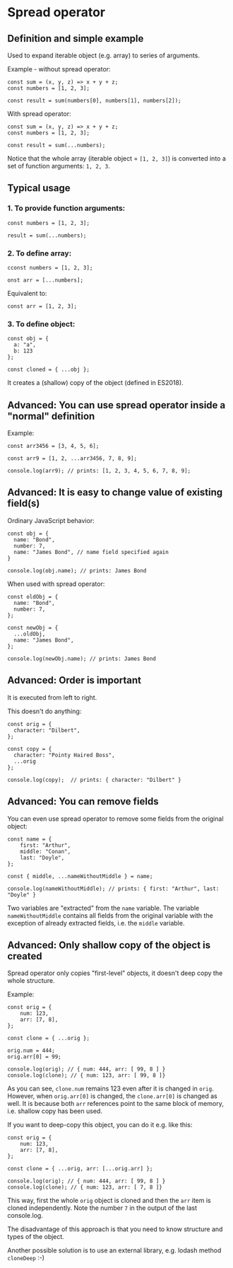 # Spread operator



## Definition and simple example

Used to expand iterable object (e.g. array) to series of arguments.

Example - without spread operator:

```
const sum = (x, y, z) => x + y + z;
const numbers = [1, 2, 3];

const result = sum(numbers[0], numbers[1], numbers[2]);
```

With spread operator:

```
const sum = (x, y, z) => x + y + z;
const numbers = [1, 2, 3];

const result = sum(...numbers);
```

Notice that the whole array (iterable object = `[1, 2, 3]`) is converted into a set of function arguments: `1, 2, 3`.



## Typical usage

### 1. To provide function arguments:

```
const numbers = [1, 2, 3];

result = sum(...numbers);
```

### 2. To define array:

```
cconst numbers = [1, 2, 3];

onst arr = [...numbers];
```

Equivalent to:

```
const arr = [1, 2, 3];
```

### 3. To define object:

```
const obj = {
  a: "a",
  b: 123
};

const cloned = { ...obj };
```

It creates a (shallow) copy of the object (defined in ES2018).



## Advanced: You can use spread operator inside a "normal" definition

Example:

```
const arr3456 = [3, 4, 5, 6];

const arr9 = [1, 2, ...arr3456, 7, 8, 9];

console.log(arr9); // prints: [1, 2, 3, 4, 5, 6, 7, 8, 9];
```



## Advanced: It is easy to change value of existing field(s)

Ordinary JavaScript behavior:

```
const obj = {
  name: "Bond",
  number: 7,
  name: "James Bond", // name field specified again
}

console.log(obj.name); // prints: James Bond
```

When used with spread operator:

```
const oldObj = {
  name: "Bond",
  number: 7,
};

const newObj = {
  ...oldObj,
  name: "James Bond",
};

console.log(newObj.name); // prints: James Bond
```

## Advanced: Order is important

It is executed from left to right.

This doesn't do anything:

```
const orig = {
  character: "Dilbert",
};

const copy = {
  character: "Pointy Haired Boss",
  ...orig
};

console.log(copy);  // prints: { character: "Dilbert" }
```


## Advanced: You can remove fields

You can even use spread operator to remove some fields from the original object:

```
const name = {
	first: "Arthur",
	middle: "Conan",
	last: "Doyle",
};

const { middle, ...nameWithoutMiddle } = name;

console.log(nameWithoutMiddle); // prints: { first: "Arthur", last: "Doyle" }
```

Two variables are "extracted" from the `name` variable. The variable `nameWithoutMiddle` contains all fields from the original variable with the exception of already extracted fields, i.e. the `middle` variable.



## Advanced: Only shallow copy of the object is created

Spread operator only copies "first-level" objects, it doesn't deep copy the whole structure.

Example:

```
const orig = {
	num: 123,
	arr: [7, 8],
};

const clone = { ...orig };

orig.num = 444;
orig.arr[0] = 99;

console.log(orig); // { num: 444, arr: [ 99, 8 ] }
console.log(clone); // { num: 123, arr: [ 99, 8 ]}
```

As you can see, `clone.num` remains 123 even after it is changed in `orig`. However, when `orig.arr[0]` is changed, the `clone.arr[0]` is changed as well. It is because both `arr` references point to the same block of memory, i.e. shallow copy has been used.

If you want to deep-copy this object, you can do it e.g. like this:

```
const orig = {
	num: 123,
	arr: [7, 8],
};

const clone = { ...orig, arr: [...orig.arr] };

console.log(orig); // { num: 444, arr: [ 99, 8 ] }
console.log(clone); // { num: 123, arr: [ 7, 8 ]}
```

This way, first the whole `orig` object is cloned and then the `arr` item is cloned independently. Note the number `7` in the output of the last console.log.

The disadvantage of this approach is that you need to know structure and types of the object.

Another possible solution is to use an external library, e.g. lodash method `cloneDeep` :-)

